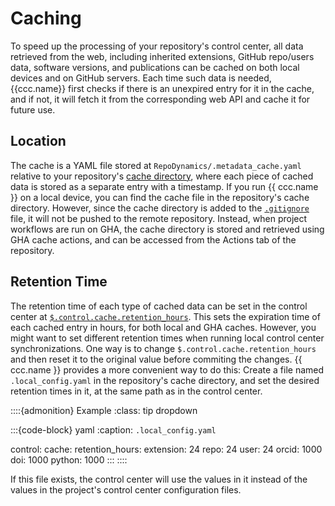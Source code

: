# Caching

To speed up the processing of your repository's control center,
all data retrieved from the web,
including inherited extensions, GitHub repo/users data, software versions, and publications
can be cached on both local devices and on GitHub servers.
Each time such data is needed, {{ccc.name}} first checks if there is an unexpired entry for it in the cache,
and if not, it will fetch it from the corresponding web API and cache it for future use.


## Location

The cache is a YAML file stored at `RepoDynamics/.metadata_cache.yaml` 
relative to your repository's [cache directory](#manual-repo-cache-dir),
where each piece of cached data is stored as a separate entry with a timestamp.
If you run {{ ccc.name }} on a local device,
you can find the cache file in the repository's cache directory.
However, since the cache directory is added to the [`.gitignore`](#ccc-repo-gitignore) file,
it will not be pushed to the remote repository.
Instead, when project workflows are run on GHA,
the cache directory is stored and retrieved using GHA cache actions,
and can be accessed from the Actions tab of the repository.


## Retention Time

The retention time of each type of cached data can be set in the control center
at [`$.control.cache.retention_hours`](#ccc-control-cache-retention-hours).
This sets the expiration time of each cached entry in hours,
for both local and GHA caches.
However, you might want to set different retention times when
running local control center synchronizations.
One way is to change `$.control.cache.retention_hours`
and then reset it to the original value before commiting the changes.
{{ ccc.name }} provides a more convenient way to do this:
Create a file named `.local_config.yaml` in the repository's cache directory,
and set the desired retention times in it, at the same path as in the control center.

::::{admonition} Example
:class: tip dropdown

:::{code-block} yaml
:caption: `.local_config.yaml`

control:
  cache:
    retention_hours:
      extension: 24
      repo: 24
      user: 24
      orcid: 1000
      doi: 1000
      python: 1000
:::
::::

If this file exists, the control center will use the values in it
instead of the values in the project's control center configuration files.
